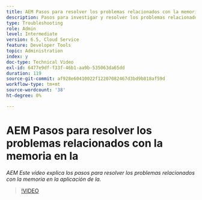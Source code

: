 ```yaml
---
title: AEM Pasos para resolver los problemas relacionados con la memoria en la
description: Pasos para investigar y resolver los problemas relacionados con la memoria
type: Troubleshooting
role: Admin
level: Intermediate
version: 6.5, Cloud Service
feature: Developer Tools
topic: Administration
index: y
doc-type: Technical Video
exl-id: 6477e9df-f33f-46b1-aa9b-535063da65dd
duration: 119
source-git-commit: af928e60410022f12207082467d3bd9b818af59d
workflow-type: tm+mt
source-wordcount: '38'
ht-degree: 0%

---
```


# AEM Pasos para resolver los problemas relacionados con la memoria en la

*AEM Este vídeo explica los pasos para resolver los problemas relacionados con la memoria en la aplicación de la.*

>[!VIDEO](https://video.tv.adobe.com/v/335473?quality=12&learn=on)
